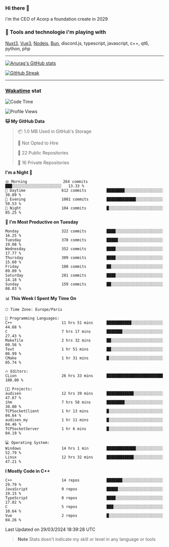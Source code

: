 ### Hi there 👋

i'm the CEO of Acorp a foundation create in 2029  

### 🧰 Tools and technologie i'm playing with

[Nuxt3](https://nuxt.com), [Vue3](https://vuejs.org/), [Nodejs](https://nodejs.org), [Bun](https://bun.sh/), discord.js, typescript, javascript, c++, qt6, python, php

---

[![Anurag's GitHub stats](https://github-readme-stats.vercel.app/api?username=ackimixs&show_icons=true&theme=github_dark&count_private=true)](https://www.ackimixs.xyz)

[![GitHub Streak](https://github-readme-streak-stats.herokuapp.com?user=Ackimixs&theme=github-dark-blue&date_format=j%20M%5B%20Y%5D&mode=weekly)](https://git.io/streak-stats)

---
 
 ### [Wakatime](https://wakatime.com/) stat

<!--START_SECTION:waka-->
![Code Time](http://img.shields.io/badge/Code%20Time-990%20hrs%209%20mins-blue)

![Profile Views](http://img.shields.io/badge/Profile%20Views-0-blue)

**🐱 My GitHub Data** 

> 📦 1.0 MB Used in GitHub's Storage 
 > 
> 🚫 Not Opted to Hire
 > 
> 📜 22 Public Repositories 
 > 
> 🔑 16 Private Repositories 
 > 
**I'm a Night 🦉** 

```text
🌞 Morning                264 commits         ███░░░░░░░░░░░░░░░░░░░░░░   13.33 % 
🌆 Daytime                612 commits         ████████░░░░░░░░░░░░░░░░░   30.89 % 
🌃 Evening                1001 commits        █████████████░░░░░░░░░░░░   50.53 % 
🌙 Night                  104 commits         █░░░░░░░░░░░░░░░░░░░░░░░░   05.25 % 
```
📅 **I'm Most Productive on Tuesday** 

```text
Monday                   322 commits         ████░░░░░░░░░░░░░░░░░░░░░   16.25 % 
Tuesday                  378 commits         █████░░░░░░░░░░░░░░░░░░░░   19.08 % 
Wednesday                352 commits         ████░░░░░░░░░░░░░░░░░░░░░   17.77 % 
Thursday                 309 commits         ████░░░░░░░░░░░░░░░░░░░░░   15.60 % 
Friday                   180 commits         ██░░░░░░░░░░░░░░░░░░░░░░░   09.09 % 
Saturday                 281 commits         ████░░░░░░░░░░░░░░░░░░░░░   14.18 % 
Sunday                   159 commits         ██░░░░░░░░░░░░░░░░░░░░░░░   08.03 % 
```


📊 **This Week I Spent My Time On** 

```text
🕑︎ Time Zone: Europe/Paris

💬 Programming Languages: 
C++                      11 hrs 51 mins      ███████████░░░░░░░░░░░░░░   44.68 % 
C                        7 hrs 17 mins       ███████░░░░░░░░░░░░░░░░░░   27.43 % 
Makefile                 2 hrs 32 mins       ██░░░░░░░░░░░░░░░░░░░░░░░   09.56 % 
Text                     1 hr 51 mins        ██░░░░░░░░░░░░░░░░░░░░░░░   06.99 % 
CMake                    1 hr 31 mins        █░░░░░░░░░░░░░░░░░░░░░░░░   05.74 % 

🔥 Editors: 
CLion                    26 hrs 33 mins      █████████████████████████   100.00 % 

🐱‍💻 Projects: 
audisen                  12 hrs 39 mins      ████████████░░░░░░░░░░░░░   47.67 % 
ihm                      7 hrs 58 mins       ████████░░░░░░░░░░░░░░░░░   30.00 % 
TCPSocketClient          1 hr 13 mins        █░░░░░░░░░░░░░░░░░░░░░░░░   04.64 % 
audisen_my               1 hr 11 mins        █░░░░░░░░░░░░░░░░░░░░░░░░   04.46 % 
TCPSocketServer          1 hr 6 mins         █░░░░░░░░░░░░░░░░░░░░░░░░   04.19 % 

💻 Operating System: 
Windows                  14 hrs 1 min        █████████████░░░░░░░░░░░░   52.79 % 
Linux                    12 hrs 32 mins      ████████████░░░░░░░░░░░░░   47.21 % 
```

**I Mostly Code in C++** 

```text
C++                      14 repos            ███████░░░░░░░░░░░░░░░░░░   29.79 % 
JavaScript               9 repos             █████░░░░░░░░░░░░░░░░░░░░   19.15 % 
TypeScript               8 repos             ████░░░░░░░░░░░░░░░░░░░░░   17.02 % 
C                        5 repos             ███░░░░░░░░░░░░░░░░░░░░░░   10.64 % 
Vue                      2 repos             █░░░░░░░░░░░░░░░░░░░░░░░░   04.26 % 
```




 Last Updated on 29/03/2024 18:39:28 UTC
<!--END_SECTION:waka-->

> **Note**
> Stats dosn't indicate my skill or level in any language or tools

